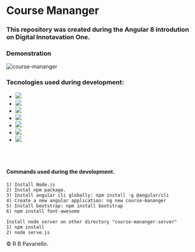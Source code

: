 # Course Mananger

### This repository was created during the Angular 8 introdution on Digital Innotavation One.

### Demonstration
![course-mananger](https://user-images.githubusercontent.com/53226501/136870143-2a10c3a1-d1e5-4cef-b29c-5ea82a391a93.gif)
 <br>

### Tecnologies used during development:


- <img src="https://img.shields.io/badge/Angular-DD0031?style=for-the-badge&logo=angular&logoColor=white" /> 
- <img src="https://img.shields.io/badge/TypeScript-007ACC?style=for-the-badge&logo=typescript&logoColor=white" /> 
- <img src="https://img.shields.io/badge/Bootstrap-563D7C?style=for-the-badge&logo=bootstrap&logoColor=white" /> 
- <img src="https://img.shields.io/badge/HTML5-E34F26?style=for-the-badge&logo=html5&logoColor=white" /> 
- <img src="https://img.shields.io/badge/CSS3-1572B6?style=for-the-badge&logo=css3&logoColor=white" /> 
- <img src="https://img.shields.io/badge/Visual_Studio_Code-0078D4?style=for-the-badge&logo=visual%20studio%20code&logoColor=white" /> 
- <img src="https://img.shields.io/badge/Node.js-339933?style=for-the-badge&logo=nodedotjs&logoColor=white" /> 
<br/>
<br/>

#### Commands used during the development.
    1) Install Node.js
    2) Instal npm package.
    3) Install angular cli globally: npm install -g @angular/cli
    4) Create a new angular application: ng new course-mananger
    5) Install bootstrap: npm install bootstrap
    6) npm install font-awesome

    Install node server on other directory "course-mananger-server"
    1) npm install
    2) node serve.js

© R B  Pavanello.